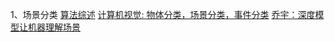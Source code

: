 1、场景分类
[算法综述](https://blog.csdn.net/ccj_ok/article/details/74157414)
[计算机视觉: 物体分类，场景分类，事件分类](https://blog.csdn.net/Wayne2019/article/details/78629204)
[乔宇：深度模型让机器理解场景](https://zhuanlan.zhihu.com/p/29651874?utm_source=wechat_session&utm_medium=social)
